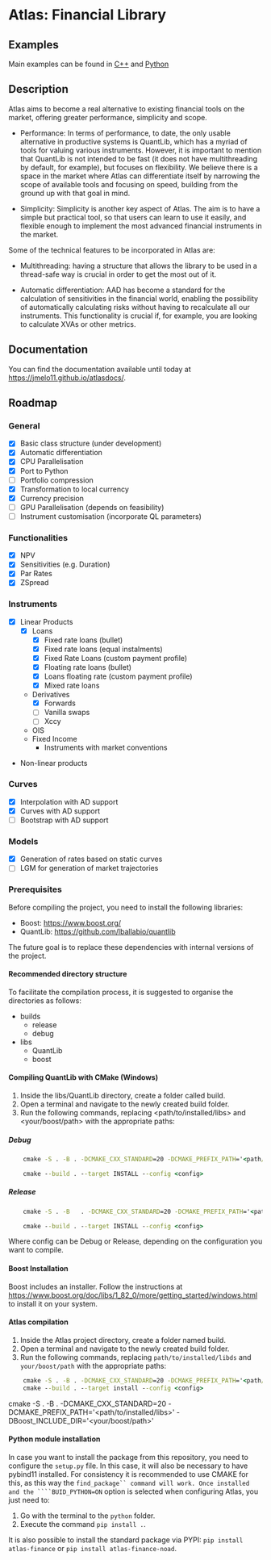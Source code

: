 # Atlas: Financial Library

## Examples

Main examples can be found in [C++](https://github.com/jmelo11/atlas/tree/main/examples/pricing) and [Python](https://github.com/jmelo11/atlas/blob/main/python/examples/pricingExample.ipynb)

## Description

Atlas aims to become a real alternative to existing financial tools on the market, offering greater performance, simplicity and scope.

- Performance: In terms of performance, to date, the only usable alternative in productive systems is QuantLib, which has a myriad of tools for valuing various instruments. However, it is important to mention that QuantLib is not intended to be fast (it does not have multithreading by default, for example), but focuses on flexibility. We believe there is a space in the market where Atlas can differentiate itself by narrowing the scope of available tools and focusing on speed, building from the ground up with that goal in mind.

- Simplicity: Simplicity is another key aspect of Atlas. The aim is to have a simple but practical tool, so that users can learn to use it easily, and flexible enough to implement the most advanced financial instruments in the market.

Some of the technical features to be incorporated in Atlas are:

- Multithreading: having a structure that allows the library to be used in a thread-safe way is crucial in order to get the most out of it.

- Automatic differentiation: AAD has become a standard for the calculation of sensitivities in the financial world, enabling the possibility of automatically calculating risks without having to recalculate all our instruments. This functionality is crucial if, for example, you are looking to calculate XVAs or other metrics.

## Documentation

You can find the documentation available until today at <https://jmelo11.github.io/atlasdocs/>.

## Roadmap

### General

- [x] Basic class structure (under development)
- [x] Automatic differentiation
- [x] CPU Parallelisation
- [x] Port to Python
- [ ] Portfolio compression
- [x] Transformation to local currency
- [x] Currency precision
- [ ] GPU Parallelisation (depends on feasibility)
- [ ] Instrument customisation (incorporate QL parameters)

### Functionalities

- [x] NPV
- [x] Sensitivities (e.g. Duration)
- [x] Par Rates
- [x] ZSpread

### Instruments

- [x] Linear Products
  - [x] Loans
    - [x] Fixed rate loans (bullet)
    - [x] Fixed rate loans (equal instalments)
    - [x] Fixed Rate Loans (custom payment profile)
    - [x] Floating rate loans (bullet)
    - [x] Loans floating rate (custom payment profile)
    - [x] Mixed rate loans
  - Derivatives
    - [x] Forwards
    - [ ] Vanilla swaps
    - [ ] Xccy
  - OIS
  - Fixed Income
    - Instruments with market conventions

- Non-linear products

### Curves

- [x] Interpolation with AD support
- [x] Curves with AD support
- [ ] Bootstrap with AD support

### Models

- [x] Generation of rates based on static curves
- [ ] LGM for generation of market trajectories

### Prerequisites

Before compiling the project, you need to install the following libraries:

- Boost: <https://www.boost.org/>
- QuantLib: <https://github.com/lballabio/quantlib>

The future goal is to replace these dependencies with internal versions of the project.

#### Recommended directory structure

To facilitate the compilation process, it is suggested to organise the directories as follows:

- builds
  - release
  - debug
- libs
  - QuantLib
  - boost

#### Compiling QuantLib with CMake (Windows)

1. Inside the libs/QuantLib directory, create a folder called build.
2. Open a terminal and navigate to the newly created build folder.
3. Run the following commands, replacing <path/to/installed/libs> and <your/boost/path> with the appropriate paths:

##### Debug

```cmd
    cmake -S . -B . -DCMAKE_CXX_STANDARD=20 -DCMAKE_PREFIX_PATH='<path/to/installed/libs>' -DBoost_INCLUDE_DIR='<your/boost/path>' -DQL_BUILD_BENCHMARK=OFF - DQL_BUILD_EXAMPLES=OFF -DQL_BUILD_TEST_SUITE=OFF -DCMAKE_CXX_FLAGS="/MDdd /EHsc /MP" -DQL_TAGGED_LAYOUT=OFF -DCMAKE_MSVC_RUNTIME_LIBRARY="MultiThreadedDebugDLL" -DCMAKE_MSVC_RUNTIME_LIBRARY="MultiThreadedDebugDLL" -DCMAKE_MSVC_RUNTIME_LIBRARY="MultiThreadedDebugDLL"

    cmake --build . --target INSTALL --config <config>
```

##### Release

```cmd
    cmake -S . -B   . -DCMAKE_CXX_STANDARD=20 -DCMAKE_PREFIX_PATH='<path/to/installed/libs>' -DBoost_INCLUDE_DIR='<your/boost/path>' -DQL_BUILD_BENCHMARK=OFF -DQL_BUILD_BENCHMARK=OFF -DQL_BUILD_EXAMPLES=OFF -DQL_BUILD_TEST_SUITE=OFF -DQL_BUILD_EXAMPLES=OFF DQL_BUILD_EXAMPLES=OFF -DQL_BUILD_TEST_SUITE=OFF -DCMAKE_CXX_FLAGS="/MD /EHsc /MP" -DQL_TAGGED_LAYOUT=OFF -DCMAKE_MSVC_RUNTIME_LIBRARY="MultiThreadedDLL" -DCMAKE_MSVC_RUNTIME_LIBRARY="MultiThreadedDLL" -DQL_TAGGED_LAYOUT=OFF -DCMAKE_MSVC_RUNTIME_LIBRARY="MultiThreadedDLL"

    cmake --build . --target INSTALL --config <config>
```

Where config can be Debug or Release, depending on the configuration you want to compile.

#### Boost Installation

Boost includes an installer. Follow the instructions at <https://www.boost.org/doc/libs/1_82_0/more/getting_started/windows.html> to install it on your system.

#### Atlas compilation

1. Inside the Atlas project directory, create a folder named build.
2. Open a terminal and navigate to the newly created build folder.
3. Run the following commands, replacing ```path/to/installed/libds``` and ```your/boost/path``` with the appropriate paths:

```cmd
    cmake -S . -B . -DCMAKE_CXX_STANDARD=20 -DCMAKE_PREFIX_PATH='<path/to/installed/libs>' -DBoost_INCLUDE_DIR='<your/boost/path>' -DCMAKE_PREFIX_PATH='<path/to/installed/libs>' -DBoost_INCLUDE_DIR='<your/boost/path>'
    cmake --build . --target install --config <config>
```

cmake -S . -B . -DCMAKE_CXX_STANDARD=20 -DCMAKE_PREFIX_PATH='<path/to/installed/libs>' -DBoost_INCLUDE_DIR='<your/boost/path>'

#### Python module installation

In case you want to install the package from this repository, you need to configure the ```setup.py``` file. In this case, it will also be necessary to have pybind11 installed. For consistency it is recommended to use CMAKE for this, as this way the ```find_package`` command will work. Once installed and the ````BUID_PYTHON=ON``` option is selected when configuring Atlas, you just need to:

1. Go with the terminal to the ```python``` folder.
2. Execute the command ````pip install .````.

It is also possible to install the standard package via PYPI:
```pip install atlas-finance``` or ```pip install atlas-finance-noad```.
